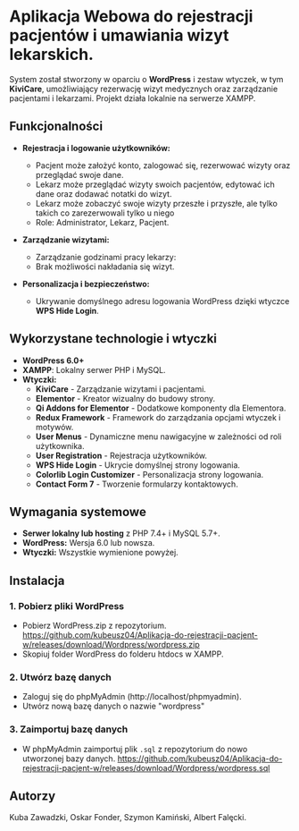# Aplikacja Webowa do rejestracji pacjentów i umawiania wizyt lekarskich.

System został stworzony w oparciu o **WordPress** i zestaw wtyczek, w tym **KiviCare**, umożliwiający rezerwację wizyt medycznych oraz zarządzanie pacjentami i lekarzami. Projekt działa lokalnie na serwerze XAMPP.

## Funkcjonalności
- **Rejestracja i logowanie użytkowników:**
  - Pacjent może założyć konto, zalogować się, rezerwować wizyty oraz przeglądać swoje dane.
  - Lekarz może przeglądać wizyty swoich pacjentów, edytować ich dane oraz dodawać notatki do wizyt.
  - Lekarz może zobaczyć swoje wizyty przeszłe i przyszłe, ale tylko takich co zarezerwowali tylko u niego
  - Role: Administrator, Lekarz, Pacjent.
- **Zarządzanie wizytami:**
  - Zarządzanie godzinami pracy lekarzy:
  - Brak możliwości nakładania się wizyt.
    
- **Personalizacja i bezpieczeństwo:**
  - Ukrywanie domyślnego adresu logowania WordPress dzięki wtyczce **WPS Hide Login**.

## Wykorzystane technologie i wtyczki
- **WordPress 6.0+**
- **XAMPP**: Lokalny serwer PHP i MySQL.
- **Wtyczki:**
  - **KiviCare** - Zarządzanie wizytami i pacjentami.
  - **Elementor** - Kreator wizualny do budowy strony.
  - **Qi Addons for Elementor** - Dodatkowe komponenty dla Elementora.
  - **Redux Framework** - Framework do zarządzania opcjami wtyczek i motywów.
  - **User Menus** - Dynamiczne menu nawigacyjne w zależności od roli użytkownika.
  - **User Registration** - Rejestracja użytkowników.
  - **WPS Hide Login** - Ukrycie domyślnej strony logowania.
  - **Colorlib Login Customizer** - Personalizacja strony logowania.
  - **Contact Form 7** - Tworzenie formularzy kontaktowych.

## Wymagania systemowe
- **Serwer lokalny lub hosting** z PHP 7.4+ i MySQL 5.7+. 
- **WordPress:** Wersja 6.0 lub nowsza.
- **Wtyczki:** Wszystkie wymienione powyżej.

## Instalacja
### 1. **Pobierz pliki WordPress**

- Pobierz WordPress.zip z repozytorium.
https://github.com/kubeusz04/Aplikacja-do-rejestracji-pacjent-w/releases/download/Wordpress/wordpress.zip
- Skopiuj folder WordPress do folderu htdocs w XAMPP.

### 2. **Utwórz bazę danych**

- Zaloguj się do phpMyAdmin (http://localhost/phpmyadmin).
- Utwórz nową bazę danych o nazwie "wordpress"

### 3. **Zaimportuj bazę danych**

- W phpMyAdmin zaimportuj plik `.sql` z repozytorium do nowo utworzonej bazy danych. 
https://github.com/kubeusz04/Aplikacja-do-rejestracji-pacjent-w/releases/download/Wordpress/wordpress.sql


## Autorzy
Kuba Zawadzki, Oskar Fonder, Szymon Kamiński, Albert Falęcki.




